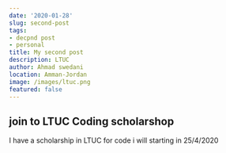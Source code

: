 ```yaml
---
date: '2020-01-28'
slug: second-post
tags: 
- decpnd post 
- personal
title: My second post
description: LTUC 
author: Ahmad swedani
location: Amman-Jordan
image: /images/ltuc.png
featured: false
---
```



## join to LTUC Coding scholarshop

I have a scholarship in LTUC for code i will starting in 25/4/2020 